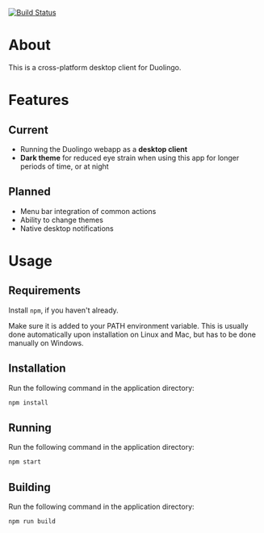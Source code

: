 [![Build Status](https://travis-ci.com/hmlendea/duolingo-desktop.svg?branch=master)](https://travis-ci.com/hmlendea/duolingo-desktop)

# About
This is a cross-platform desktop client for Duolingo.

# Features
## Current
- Running the Duolingo webapp as a **desktop client**
- **Dark theme** for reduced eye strain when using this app for longer periods of time, or at night

## Planned
- Menu bar integration of common actions
- Ability to change themes
- Native desktop notifications

# Usage
## Requirements
Install ```npm```, if you haven't already.

Make sure it is added to your PATH environment variable.
This is usually done automatically upon installation on Linux and Mac, but has to be done manually on Windows.

## Installation
Run the following command in the application directory:
```sh
npm install
```
## Running
Run the following command in the application directory:
```sh
npm start
```
## Building
Run the following command in the application directory:
```sh
npm run build
```
